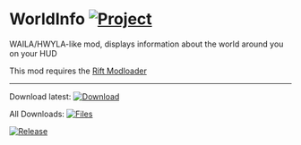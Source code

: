 # WorldInfo [![Project](http://cf.way2muchnoise.eu/full_300756_downloads.svg)](https://minecraft.curseforge.com/projects/300756)
WAILA/HWYLA-like mod, displays information about the world around you on your HUD

This mod requires the [Rift Modloader](https://minecraft.curseforge.com/projects/rift "CurseForge")

---

Download latest:
[![Download](https://curse.nikky.moe/api/img/300756?logo)](https://curse.nikky.moe/api/url/300756)

All Downloads:
[![Files](https://curse.nikky.moe/api/img/300756/files?logo)](https://minecraft.curseforge.com/projects/300756/files)

[![Release](https://jitpack.io/v/UpcraftLP/Rift-WorldInfo.svg)](https://jitpack.io/#UpcraftLP/Rift-WorldInfo)
